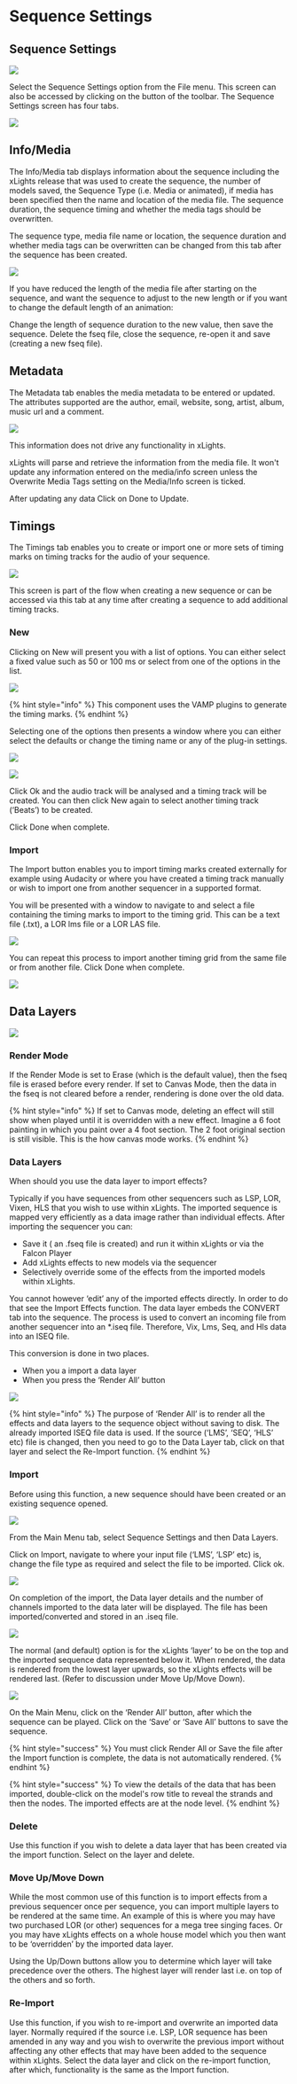 # Sequence Settings

## Sequence Settings

![](<../../../.gitbook/assets/image (180).png>)

Select the Sequence Settings option from the File menu. This screen can also be accessed by clicking on the button of the toolbar. The Sequence Settings screen has four tabs.

![](<../../../.gitbook/assets/image (491).png>)

## Info/Media

The Info/Media tab displays information about the sequence including the xLights release that was used to create the sequence, the number of models saved, the Sequence Type (i.e. Media or animated), if media has been specified then the name and location of the media file. The sequence duration, the sequence timing and whether the media tags should be overwritten.

The sequence type, media file name or location, the sequence duration and whether media tags can be overwritten can be changed from this tab after the sequence has been created.

![](<../../../.gitbook/assets/image (649).png>)

If you have reduced the length of the media file after starting on the sequence, and want the sequence to adjust to the new length or if you want to change the default length of an animation:

Change the length of sequence duration to the new value, then save the sequence. Delete the fseq file, close the sequence, re-open it and save (creating a new fseq file).

## Metadata

The Metadata tab enables the media metadata to be entered or updated. The attributes supported are the author, email, website, song, artist, album, music url and a comment.

![](https://lh4.googleusercontent.com/wHuHr45zyhXx6Alm9okLfiyUme8Thb\_TUSC19kqN7byaqebvkCiVLbPgqoLQsUBwfce-uLc8uZDNPJgZKaJXPjYmX53MIDLBcSzeiQ\_3b-I0Fcu3d-FgaSdjtHDfexgGlE2JDaIT)

This information does not drive any functionality in xLights.

xLights will parse and retrieve the information from the media file. It won't update any information entered on the media/info screen unless the Overwrite Media Tags setting on the Media/Info screen is ticked.

After updating any data Click on Done to Update.

## Timings

The Timings tab enables you to create or import one or more sets of timing marks on timing tracks for the audio of your sequence.

![](https://lh5.googleusercontent.com/4lbyrAkDEoh9a-UMWIaLFpnE5FGS6OPJwxJ7GmaZW6sRo1z1z84Kgyoy44FrG\_nf7T6IVKwfoWrPP3IolCCu51mqJpZeNCZ8OcfPT0C7bLjfMh9pdoihvQ5f8MZmcNS0fpl0H58I)

This screen is part of the flow when creating a new sequence or can be accessed via this tab at any time after creating a sequence to add additional timing tracks.

### New

Clicking on New will present you with a list of options. You can either select a fixed value such as 50 or 100 ms or select from one of the options in the list.

![](https://lh5.googleusercontent.com/Hduf\_4EmNWNTZHfi4Dajc2eGmdZlWw6KAL8a9L9fVBx0kiYJDYlLpR1a1Zz-QCvxyMnJEr\_lmxWa-RrXMzBRthNvWt6htWkKV5E180N6QgaGQPFx-wWDdApkG7yiwtnvluZI3-EU)

{% hint style="info" %}
This component uses the VAMP plugins to generate the timing marks.
{% endhint %}

Selecting one of the options then presents a window where you can either select the defaults or change the timing name or any of the plug-in settings.

![](https://lh4.googleusercontent.com/CTSFkpqhr3AYCihOuzFBoFvKlH4VFrFbSI8gD4-pOMQQmqIvHaBEGYbXnImKhgQUR0fnP3WF82x2v66G68IaYJVn3Ijo-iwyuHnRuEwVBZuxUaJykC0WlFmtxwRgv5G7dLMC3uQd)

![](https://lh4.googleusercontent.com/GGvAjAYEQn6MRpAjK9hSPC6BaiVq9ouYTnNctFAV5CmUJOabEMHbqWBCqAW52McrnEBz3XykN0h0SzeJrMt7lCxcztBevhbaVz6cToJHn1fWCf5s3e3d0SQHtVa8s3rEufj-QKGB)

Click Ok and the audio track will be analysed and a timing track will be created. You can then click New again to select another timing track (‘Beats’) to be created.

Click Done when complete.

### Import

The Import button enables you to import timing marks created externally for example using Audacity or where you have created a timing track manually or wish to import one from another sequencer in a supported format.

You will be presented with a window to navigate to and select a file containing the timing marks to import to the timing grid. This can be a text file (.txt), a LOR lms file or a LOR LAS file.

![](https://lh5.googleusercontent.com/0i8V5ccSJBqlYy7QjdOSsJrX6HDV\_-\_VDfFEo6H-EKzVYaMSmWkeWSZAvYC2JZIvJutRsN70VfT4a\_5-KQqneDA4ZBxdjhuW2xKEKsiK60JRRPZgvrHEw1HUgA9aVphmX4qLLbVe)

You can repeat this process to import another timing grid from the same file or from another file. Click Done when complete.

![](https://lh5.googleusercontent.com/gS-MkR25N4b4LjlDbfu2DqZEkr5go0R6nRYR5zM5KrmTkkah\_5F-nEGqRWngOYqO\_1GSXqHT804tuDtWni3texWbrIHbAGdXCNnI3wDUUXB8XtZNNtVQZJyeZKShjzdVWHtiP4Qo)

## Data Layers

![](<../../../.gitbook/assets/image (217).png>)

### Render Mode

If the Render Mode is set to Erase (which is the default value), then the fseq file is erased before every render. If set to Canvas Mode, then the data in the fseq is not cleared before a render, rendering is done over the old data.

{% hint style="info" %}
If set to Canvas mode, deleting an effect will still show when played until it is overridden with a new effect. Imagine a 6 foot painting in which you paint over a 4 foot section. The 2 foot original section is still visible. This is the how canvas mode works.
{% endhint %}

### Data Layers

When should you use the data layer to import effects?

Typically if you have sequences from other sequencers such as LSP, LOR, Vixen, HLS that you wish to use within xLights. The imported sequence is mapped very efficiently as a data image rather than individual effects. After importing the sequencer you can:

* Save it ( an .fseq file is created) and run it within xLights or via the Falcon Player
* Add xLights effects to new models via the sequencer
* Selectively override some of the effects from the imported models within xLights.

You cannot however ‘edit’ any of the imported effects directly. In order to do that see the Import Effects function. The data layer embeds the CONVERT tab into the sequence. The process is used to convert an incoming file from another sequencer into an \*.iseq file. Therefore, Vix, Lms, Seq, and Hls data into an ISEQ file.

This conversion is done in two places.

* When you a import a data layer
* When you press the ‘Render All’ button

![](<../../../.gitbook/assets/image (355) (1).png>)

{% hint style="info" %}
The purpose of ‘Render All’ is to render all the effects and data layers to the sequence object without saving to disk. The already imported ISEQ file data is used. If the source (‘LMS’, ‘SEQ’, ‘HLS’ etc) file is changed, then you need to go to the Data Layer tab, click on that layer and select the Re-Import function.
{% endhint %}

### Import

Before using this function, a new sequence should have been created or an existing sequence opened.

![](https://lh4.googleusercontent.com/wgCL3uEhCz6R4Fzkh-EqV5-2PbenkGsNetWfZ6GzCj0J5S1mUtkz25aqwUBxGnU2vHCwP3hHST76BQAvTdUwfZsrBK7RTsZ4dmfPnrlpdaPYGvnClVWb7f-SeGCStly2rXe28PsE)

From the Main Menu tab, select Sequence Settings and then Data Layers.

Click on Import, navigate to where your input file (‘LMS’, ‘LSP’ etc) is, change the file type as required and select the file to be imported. Click ok.

![](https://lh5.googleusercontent.com/5wBQmsVVg3OvNQJNeyk6OV3utPy4I4ksK-Rg8IpxrpNELK-oN0F\_Gai4Sx2rw\_0kgG999CA6Xj4IH\_OfWKQoN2bX2s9541roU7R9VAq4LSPGkL45i4aZ2facRPo22GTrHspo321T)

On completion of the import, the Data layer details and the number of channels imported to the data later will be displayed. The file has been imported/converted and stored in an .iseq file.

![](https://lh5.googleusercontent.com/mMtNJLq1xFEJe6kseJhnUsdXuMX6gri7bbMVrwpdmtf-r8Ow9Dug4vYKCrreVAja4Eux-KWS0H93Gg5xyRw-jIuTx70cj65BuhHK-xJPKeGoklGKmAf-fLGNMia23VQQfxMP9rD6)

The normal (and default) option is for the xLights ‘layer’ to be on the top and the imported sequence data represented below it. When rendered, the data is rendered from the lowest layer upwards, so the xLights effects will be rendered last. (Refer to discussion under Move Up/Move Down).

![](https://lh4.googleusercontent.com/N-cKAS2LBgkq7MFdT1yPCJEmQH04HvNoWjXR2zqufqmvFfP0wG2SkgVzZ334tP4OQWrBGNUDEbD7b\_KDQipEcYQI1Xn1x9O1V\_cJO246qIacu6KwnVJwDz4Qh0xc-e18DVFxYOjL)

On the Main Menu, click on the ‘Render All’ button, after which the sequence can be played. Click on the ‘Save’ or ‘Save All’ buttons to save the sequence.

{% hint style="success" %}
You must click Render All or Save the file after the Import function is complete, the data is not automatically rendered.
{% endhint %}

{% hint style="success" %}
To view the details of the data that has been imported, double-click on the model's row title to reveal the strands and then the nodes. The imported effects are at the node level.
{% endhint %}

### Delete

Use this function if you wish to delete a data layer that has been created via the import function. Select on the layer and delete.

### Move Up/Move Down

While the most common use of this function is to import effects from a previous sequencer once per sequence, you can import multiple layers to be rendered at the same time. An example of this is where you may have two purchased LOR (or other) sequences for a mega tree singing faces. Or you may have xLights effects on a whole house model which you then want to be ‘overridden’ by the imported data layer.

Using the Up/Down buttons allow you to determine which layer will take precedence over the others. The highest layer will render last i.e. on top of the others and so forth.

### Re-Import

Use this function, if you wish to re-import and overwrite an imported data layer. Normally required if the source i.e. LSP, LOR sequence has been amended in any way and you wish to overwrite the previous import without affecting any other effects that may have been added to the sequence within xLights. Select the data layer and click on the re-import function, after which, functionality is the same as the Import function.
